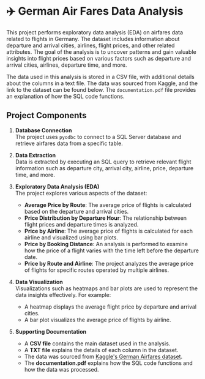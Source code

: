 # ✈️ German Air Fares Data Analysis

This project performs exploratory data analysis (EDA) on airfares data related to flights in Germany. The dataset includes information about departure and arrival cities, airlines, flight prices, and other related attributes. The goal of the analysis is to uncover patterns and gain valuable insights into flight prices based on various factors such as departure and arrival cities, airlines, departure time, and more.

The data used in this analysis is stored in a CSV file, with additional details about the columns in a text file. The data was sourced from Kaggle, and the link to the dataset can be found below. The `documentation.pdf` file provides an explanation of how the SQL code functions.

## Project Components

1. **Database Connection**  
   The project uses `pyodbc` to connect to a SQL Server database and retrieve airfares data from a specific table.

2. **Data Extraction**  
   Data is extracted by executing an SQL query to retrieve relevant flight information such as departure city, arrival city, airline, price, departure time, and more.

3. **Exploratory Data Analysis (EDA)**  
   The project explores various aspects of the dataset:
   - **Average Price by Route**: The average price of flights is calculated based on the departure and arrival cities.
   - **Price Distribution by Departure Hour**: The relationship between flight prices and departure times is analyzed.
   - **Price by Airline**: The average price of flights is calculated for each airline and visualized using bar plots.
   - **Price by Booking Distance**: An analysis is performed to examine how the price of a flight varies with the time left before the departure date.
   - **Price by Route and Airline**: The project analyzes the average price of flights for specific routes operated by multiple airlines.

4. **Data Visualization**  
   Visualizations such as heatmaps and bar plots are used to represent the data insights effectively. For example:
   - A heatmap displays the average flight price by departure and arrival cities.
   - A bar plot visualizes the average price of flights by airline.

5. **Supporting Documentation**  
   - A **CSV file** contains the main dataset used in the analysis.
   - A **TXT file** explains the details of each column in the dataset.
   - The data was sourced from [Kaggle's German Airfares dataset](https://www.kaggle.com/datasets).
   - The **documentation.pdf** explains how the SQL code functions and how the data was processed.

